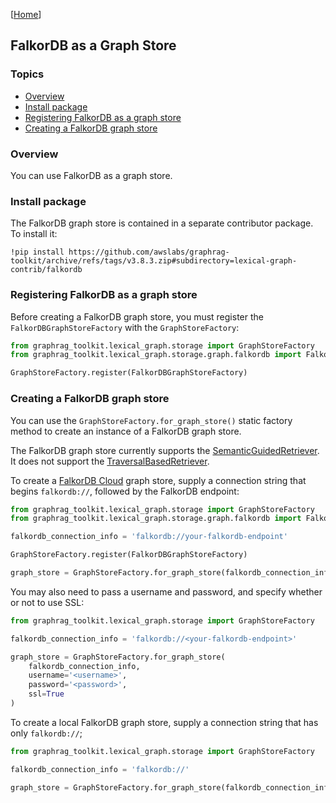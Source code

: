 [[Home](./)]

## FalkorDB as a Graph Store

### Topics

  - [Overview](#overview)
  - [Install package](#install-package)
  - [Registering FalkorDB as a graph store](#registering-falkordb-as-a-graph-store)
  - [Creating a FalkorDB graph store](#creating-a-falkordb-graph-store)

### Overview

You can use FalkorDB as a graph store.

### Install package

The FalkorDB graph store is contained in a separate contributor package. To install it:

```
!pip install https://github.com/awslabs/graphrag-toolkit/archive/refs/tags/v3.8.3.zip#subdirectory=lexical-graph-contrib/falkordb
```

### Registering FalkorDB as a graph store

Before creating a FalkorDB graph store, you must register the `FalkorDBGraphStoreFactory` with the `GraphStoreFactory`:

```python
from graphrag_toolkit.lexical_graph.storage import GraphStoreFactory
from graphrag_toolkit.lexical_graph.storage.graph.falkordb import FalkorDBGraphStoreFactory

GraphStoreFactory.register(FalkorDBGraphStoreFactory)

```

### Creating a FalkorDB graph store

You can use the `GraphStoreFactory.for_graph_store()` static factory method to create an instance of a FalkorDB graph store.

The FalkorDB graph store currently supports the [SemanticGuidedRetriever](./querying.md#semanticguidedretriever). It does not support the [TraversalBasedRetriever](./querying.md#traversalbasedretriever).

To create a [FalkorDB Cloud](https://app.falkordb.cloud/) graph store, supply a connection string that begins `falkordb://`, followed by the FalkorDB endpoint:

```python
from graphrag_toolkit.lexical_graph.storage import GraphStoreFactory
from graphrag_toolkit.lexical_graph.storage.graph.falkordb import FalkorDBGraphStoreFactory

falkordb_connection_info = 'falkordb://your-falkordb-endpoint'

GraphStoreFactory.register(FalkorDBGraphStoreFactory)

graph_store = GraphStoreFactory.for_graph_store(falkordb_connection_info)
```

You may also need to pass a username and password, and specify whether or not to use SSL:

```python
from graphrag_toolkit.lexical_graph.storage import GraphStoreFactory

falkordb_connection_info = 'falkordb://<your-falkordb-endpoint>'

graph_store = GraphStoreFactory.for_graph_store(
    falkordb_connection_info,
    username='<username>',
    password='<password>',
    ssl=True
)
```

To create a local FalkorDB graph store, supply a connection string that has only `falkordb://`;

```python
from graphrag_toolkit.lexical_graph.storage import GraphStoreFactory

falkordb_connection_info = 'falkordb://'

graph_store = GraphStoreFactory.for_graph_store(falkordb_connection_info)
```

